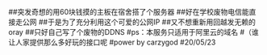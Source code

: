 ##突发奇想的用60块钱摸的主板在宿舍搭了个服务器
##好在学校废物电信能直接走公网
##于是为了充分利用这个可爱的公网IP
##又不想重新用回越发无赖的oray
##只好自己写了个废物的DDNS
#ps：本服务只适用于阿里云的域名
#（谁让人家提供那么多好玩的接口呢
#power by carzygod 
#20/05/23
